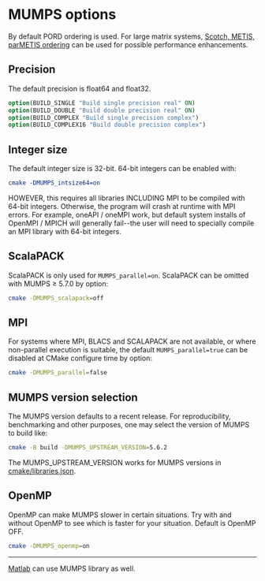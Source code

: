 # MUMPS options

By default PORD ordering is used.
For large matrix systems,
[Scotch, METIS, parMETIS ordering](./Readme_ordering.md)
can be used for possible performance enhancements.

## Precision

The default precision is float64 and float32.

```cmake
option(BUILD_SINGLE "Build single precision real" ON)
option(BUILD_DOUBLE "Build double precision real" ON)
option(BUILD_COMPLEX "Build single precision complex")
option(BUILD_COMPLEX16 "Build double precision complex")
```

## Integer size

The default integer size is 32-bit.
64-bit integers can be enabled with:

```cmake
cmake -DMUMPS_intsize64=on
```

HOWEVER, this requires all libraries INCLUDING MPI to be compiled with 64-bit integers.
Otherwise, the program will crash at runtime with MPI errors.
For example, oneAPI / oneMPI work, but default system installs of OpenMPI / MPICH will generally fail--the user will need to specially compile an MPI library with 64-bit integers.

## ScalaPACK

ScalaPACK is only used for `MUMPS_parallel=on`.
ScalaPACK can be omitted with MUMPS &ge; 5.7.0 by option:

```sh
cmake -DMUMPS_scalapack=off
```

## MPI

For systems where MPI, BLACS and SCALAPACK are not available, or where non-parallel execution is suitable, the default `MUMPS_parallel=true` can be disabled at CMake configure time by option:

```sh
cmake -DMUMPS_parallel=false
```

## MUMPS version selection

The MUMPS version defaults to a recent release.
For reproducibility, benchmarking and other purposes, one may select the version of MUMPS to build like:

```sh
cmake -B build -DMUMPS_UPSTREAM_VERSION=5.6.2
```

The MUMPS_UPSTREAM_VERSION works for MUMPS versions in
[cmake/libraries.json](./cmake/libraries.json).

## OpenMP

OpenMP can make MUMPS slower in certain situations.
Try with and without OpenMP to see which is faster for your situation.
Default is OpenMP OFF.

```sh
cmake -DMUMPS_openmp=on
```

---

[Matlab](./Readme_matlab.md) can use MUMPS library as well.
